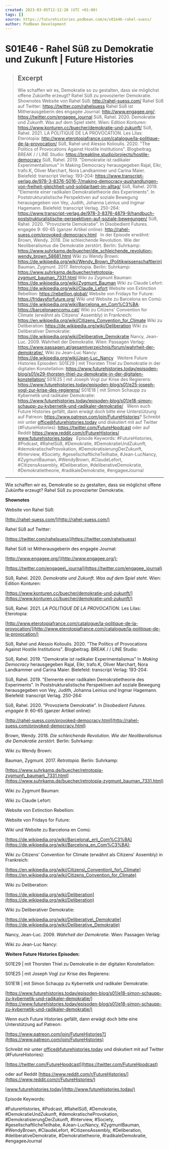 ```yaml
---
created: 2023-03-05T12:12:28 (UTC +01:00)
tags: []
source: https://futurehistories.podbean.com/e/s01e46-rahel-suess/
author: PodBean Development
---
```


# S01E46 - Rahel Süß zu Demokratie und Zukunft | Future Histories

> ## Excerpt
> Wie schaffen wir es, Demokratie so zu gestalten, dass sie möglichst offene Zukünfte erzeugt? Rahel Süß zu provozierter Demokratie.
Shownotes
Website von Rahel Süß:
http://rahel-suess.com/
Rahel Süß auf Twitter:
https://twitter.com/rahelsuess
Rahel Süß ist Mitherausgeberin des engagée Journal:
http://www.engagee.org/;
https://twitter.com/engagee_journal
Süß, Rahel. 2020. Demokratie und Zukunft. Was auf dem Spiel steht. Wien: Edition Konturen:
https://www.konturen.cc/buecher/demokratie-und-zukunft/
Süß, Rahel. 2021. LA POLITIQUE DE LA PROVOCATION. Les Lilas: Eterotopia:
http://www.eterotopiafrance.com/catalogue/la-politique-de-la-provocation/
Süß, Rahel und Alessio Kolioulis. 2020. "The Politics of Provocations Against Hostile Institutions". Blogbeitrag. BREAK / / LINE Studio:
https://breakline.studio/projects/hostile-democracy
Süß, Rahel. 2019. "Demokratie ist radikaler Experimentalismus" In Making Democracy herausgegeben Rajal, Elkr, trafo.K, Oliver Marchart, Nora Landkammer und Carina Maier. Bielefeld: transcript Verlag: 193-204:
https://www.transcript-verlag.de/978-3-8376-5016-7/making-democracy-aushandlungen-von-freiheit-gleichheit-und-solidaritaet-im-alltag/
Süß, Rahel. 2019. "Elemente einer radikalen Demokratietheorie des Experiments". In Poststrukturalistische Perspektiven auf soziale Bewegung herausgegeben von Vey, Judith, Johanna Leinius und Ingmar Hagemann. Bielefeld: transcript Verlag. 250-264:
https://www.transcript-verlag.de/978-3-8376-4879-9/handbuch-poststrukturalistische-perspektiven-auf-soziale-bewegungen/
Süß, Rahel. 2020. "Provozierte Demokratie". In Disobedient Futures. engagée 9: 60-65 (ganzer Artikel online):
http://rahel-suess.com/provoked-democracy.html
 
In der Episode erwähnt:
Brown, Wendy. 2018. Die schleichende Revolution. Wie der Neoliberalismus die Demokratie zerstört. Berlin: Suhrkamp:
https://www.suhrkamp.de/buecher/die_schleichende_revolution-wendy_brown_58681.html
Wiki zu Wendy Brown:
https://de.wikipedia.org/wiki/Wendy_Brown_(Politikwissenschaftlerin)
Bauman, Zygmunt. 2017. Retrotopia. Berlin: Suhrkamp:
https://www.suhrkamp.de/buecher/retrotopia-zygmunt_bauman_7331.html
Wiki zu Zygmunt Bauman:
https://de.wikipedia.org/wiki/Zygmunt_Bauman
Wiki zu Claude Lefort:
https://de.wikipedia.org/wiki/Claude_Lefort
Website von Extinction Rebellion:
https://rebellion.global/
Website von Fridays for Future:
https://fridaysforfuture.org/
Wiki und Website zu Barcelona en Comú:
https://de.wikipedia.org/wiki/Barcelona_en_Com%C3%BA;
https://barcelonaencomu.cat/
Wiki zu Citizens' Convention for Climate (erwähnt als Citizens' Assembly) in Frankreich:
https://en.wikipedia.org/wiki/Citizens_Convention_for_Climate
Wiki zu Deliberation:
https://de.wikipedia.org/wiki/Deliberation
Wiki zu Deliberativer Demokratie:
https://de.wikipedia.org/wiki/Deliberative_Demokratie
Nancy, Jean-Luc. 2009. Wahrheit der Demokratie. Wien: Passagen Verlag:
https://www.passagen.at/gesamtverzeichnis/forum/wahrheit-der-demokratie/ 
Wiki zu Jean-Luc Nancy:
https://de.wikipedia.org/wiki/Jean-Luc_Nancy
 
Weitere Future Histories Episoden:
S01E29 | mit Thorsten Thiel zu Demokratie in der digitalen Konstellation:
https://www.futurehistories.today/episoden-blog/s01/e29-thorsten-thiel-zu-demokratie-in-der-digitalen-konstellation/
S01E25 | mit Joseph Vogl zur Krise des Regierens:
https://www.futurehistories.today/episoden-blog/s01/e25-joseph-vogl-zur-krise-des-regierens/
S01E18 | mit Simon Schaupp zu Kybernetik und radikaler Demokratie:
https://www.futurehistories.today/episoden-blog/s01/e18-simon-schaupp-zu-kybernetik-und-radikaler-demokratie/
 
Wenn euch Future Histories gefällt, dann erwägt doch bitte eine Unterstützung auf Patreon:
https://www.patreon.com/join/FutureHistories?
Schreibt mir unter office@futurehistories.today und diskutiert mit auf Twitter (#FutureHistories):
https://twitter.com/FutureHpodcast
oder auf Reddit https://www.reddit.com/r/FutureHistories/
www.futurehistories.today
 
Episode Keywords:
#FutureHistories, #Podcast, #RahelSüß, #Demokratie, #DemokratieUndZukunft, #demokratischeProvokation, #DemokratisierungDerZukunft, #Interview, #Society, #gesellschaftlicheTeilhabe, #Jean-LucNancy, #ZygmuntBauman, #WendyBrown, #ClaudeLefort, #CitizensAssembly, #Deliberation, #deliberativeDemokratie, #Demokratietheorie, #radikaleDemokratie, #engageeJournal

---
Wie schaffen wir es, Demokratie so zu gestalten, dass sie möglichst offene Zukünfte erzeugt? Rahel Süß zu provozierter Demokratie.

**Shownotes**

Website von Rahel Süß:

[http://rahel-suess.com/](http://rahel-suess.com/)

  
Rahel Süß auf Twitter:

[https://twitter.com/rahelsuess](https://twitter.com/rahelsuess)

  
Rahel Süß ist Mitherausgeberin des engagée Journal:

[http://www.engagee.org/](http://www.engagee.org/);

[https://twitter.com/engagee\_journal](https://twitter.com/engagee_journal)

  
Süß, Rahel. 2020. _Demokratie und Zukunft. Was auf dem Spiel steht._ Wien: Edition Konturen:

[https://www.konturen.cc/buecher/demokratie-und-zukunft/](https://www.konturen.cc/buecher/demokratie-und-zukunft/)

  
Süß, Rahel. 2021. _LA POLITIQUE DE LA PROVOCATION._ Les Lilas: Eterotopia:

[http://www.eterotopiafrance.com/catalogue/la-politique-de-la-provocation/](http://www.eterotopiafrance.com/catalogue/la-politique-de-la-provocation/)

  
Süß, Rahel und Alessio Kolioulis. 2020. "The Politics of Provocations Against Hostile Institutions". Blogbeitrag. BREAK / / LINE Studio:

Süß, Rahel. 2019. "Demokratie ist radikaler Experimentalismus" In _Making Democracy_ herausgegeben Rajal, Elkr, trafo.K, Oliver Marchart, Nora Landkammer und Carina Maier. Bielefeld: transcript Verlag: 193-204:

Süß, Rahel. 2019. "Elemente einer radikalen Demokratietheorie des Experiments". In Poststrukturalistische Perspektiven auf soziale Bewegung herausgegeben von Vey, Judith, Johanna Leinius und Ingmar Hagemann. Bielefeld: transcript Verlag. 250-264:

Süß, Rahel. 2020. "Provozierte Demokratie". In _Disobedient Futures. engagée 9_: 60-65 (ganzer Artikel online):

[http://rahel-suess.com/provoked-democracy.html](http://rahel-suess.com/provoked-democracy.html)

Brown, Wendy. 2018. _Die schleichende Revolution. Wie der Neoliberalismus die Demokratie zerstört._ Berlin: Suhrkamp:

Wiki zu Wendy Brown:

Bauman, Zygmunt. 2017. _Retrotopia._ Berlin: Suhrkamp:

[https://www.suhrkamp.de/buecher/retrotopia-zygmunt\_bauman\_7331.html](https://www.suhrkamp.de/buecher/retrotopia-zygmunt_bauman_7331.html)

  
Wiki zu Zygmunt Bauman:

Wiki zu Claude Lefort:

Website von Extinction Rebellion:

Website von Fridays for Future:

Wiki und Website zu Barcelona en Comú:

[https://de.wikipedia.org/wiki/Barcelona\_en\_Com%C3%BA](https://de.wikipedia.org/wiki/Barcelona_en_Com%C3%BA);

Wiki zu Citizens' Convention for Climate (erwähnt als Citizens' Assembly) in Frankreich:

[https://en.wikipedia.org/wiki/Citizens\_Convention\_for\_Climate](https://en.wikipedia.org/wiki/Citizens_Convention_for_Climate)

  
Wiki zu Deliberation:

[https://de.wikipedia.org/wiki/Deliberation](https://de.wikipedia.org/wiki/Deliberation)

  
Wiki zu Deliberativer Demokratie:

[https://de.wikipedia.org/wiki/Deliberative\_Demokratie](https://de.wikipedia.org/wiki/Deliberative_Demokratie)

  
Nancy, Jean-Luc. 2009. _Wahrheit der Demokratie._ Wien: Passagen Verlag:

Wiki zu Jean-Luc Nancy:

**Weitere Future Histories Episoden:**

  
S01E29 | mit Thorsten Thiel zu Demokratie in der digitalen Konstellation:

S01E25 | mit Joseph Vogl zur Krise des Regierens:

S01E18 | mit Simon Schaupp zu Kybernetik und radikaler Demokratie:

[https://www.futurehistories.today/episoden-blog/s01/e18-simon-schaupp-zu-kybernetik-und-radikaler-demokratie/](https://www.futurehistories.today/episoden-blog/s01/e18-simon-schaupp-zu-kybernetik-und-radikaler-demokratie/)

Wenn euch Future Histories gefällt, dann erwägt doch bitte eine Unterstützung auf Patreon:

[https://www.patreon.com/join/FutureHistories?](https://www.patreon.com/join/FutureHistories)

  
Schreibt mir unter office@futurehistories.today und diskutiert mit auf Twitter (#FutureHistories):

[https://twitter.com/FutureHpodcast](https://twitter.com/FutureHpodcast)

oder auf Reddit [https://www.reddit.com/r/FutureHistories/](https://www.reddit.com/r/FutureHistories/)

[www.futurehistories.today](http://www.futurehistories.today/)

Episode Keywords:

#FutureHistories, #Podcast, #RahelSüß, #Demokratie, #DemokratieUndZukunft, #demokratischeProvokation, #DemokratisierungDerZukunft, #Interview, #Society, #gesellschaftlicheTeilhabe, #Jean-LucNancy, #ZygmuntBauman, #WendyBrown, #ClaudeLefort, #CitizensAssembly, #Deliberation, #deliberativeDemokratie, #Demokratietheorie, #radikaleDemokratie, #engageeJournal
